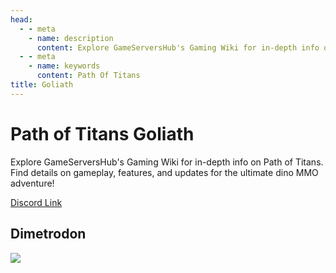 ```yaml
---
head:
  - - meta
    - name: description
      content: Explore GameServersHub's Gaming Wiki for in-depth info on Path of Titans. Find details on gameplay, features, and updates for the ultimate dino MMO adventure! 
  - - meta
    - name: keywords
      content: Path Of Titans
title: Goliath
---
```


# Path of Titans Goliath

Explore GameServersHub's Gaming Wiki for in-depth info on Path of Titans. Find details on gameplay, features, and updates for the ultimate dino MMO adventure! 

[Discord Link](#)

## Dimetrodon
<a href='./Path-of-Titans-Dimetrodon' target='_blank'> <img src='https://web-cdn.alderongames.com/files/977/conversions/Logo-icon.jpg' /> </a>
